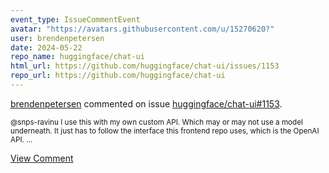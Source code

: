 ```yaml
---
event_type: IssueCommentEvent
avatar: "https://avatars.githubusercontent.com/u/15270620?"
user: brendenpetersen
date: 2024-05-22
repo_name: huggingface/chat-ui
html_url: https://github.com/huggingface/chat-ui/issues/1153
repo_url: https://github.com/huggingface/chat-ui
---
```


<a href='https://github.com/brendenpetersen' target='_blank'>brendenpetersen</a> commented on issue <a href='https://github.com/huggingface/chat-ui/issues/1153' target='_blank'>huggingface/chat-ui#1153</a>.

<small>@snps-ravinu I use this with my own custom API. Which may or may not use a model underneath. It just has to follow the interface this frontend repo uses, which is the OpenAI API....</small>

<a href='https://github.com/huggingface/chat-ui/issues/1153' target='_blank'>View Comment</a>